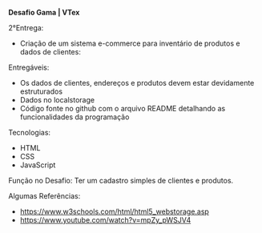 **Desafio Gama | VTex**

2°Entrega: 
- Criação de um sistema e-commerce para inventário de produtos e dados de clientes:

Entregáveis:
- Os dados de clientes, endereços e produtos devem estar devidamente estruturados
- Dados no localstorage
- Código fonte no github com o arquivo README detalhando as funcionalidades da programação

Tecnologias:
- HTML
- CSS
- JavaScript

Função no Desafio: Ter um cadastro simples de clientes e produtos.

Algumas Referências:
- https://www.w3schools.com/html/html5_webstorage.asp
- https://www.youtube.com/watch?v=mpZy_pWSJV4
